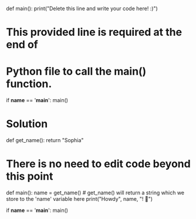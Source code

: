 def main():
    print("Delete this line and write your code here! :)")


# This provided line is required at the end of
# Python file to call the main() function.
if __name__ == '__main__':
    main()


# Solution
def get_name():
    return "Sophia"

# There is no need to edit code beyond this point

def main():
    name = get_name() # get_name() will return a string which we store to the 'name' variable here
    print("Howdy", name, "! 🤠")

if __name__ == '__main__':
    main()